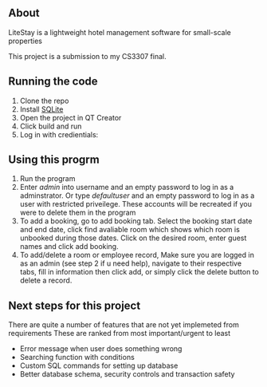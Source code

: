 ## About

LiteStay is a lightweight hotel management software for small-scale properties

This project is a submission to my CS3307 final.

## Running the code

1. Clone the repo
2. Install [SQLite](https://www.sqlite.org/)
3. Open the project in QT Creator
4. Click build and run
5. Log in with credientials:

## Using this progrm

1. Run the program
2. Enter _admin_ into username and an empty password to log in as a adminstrator.
   Or type _defaultuser_ and an empty password to log in as a user with restricted priveilege.
   These accounts will be recreated if you were to delete them in the program
3. To add a booking, go to add booking tab. Select the booking start date and end date,
   click find avaliable room which shows which room is unbooked during those dates. Click on
   the desired room, enter guest names and click add booking.
4. To add/delete a room or employee record, Make sure you are logged in as an admin
   (see step 2 if u need help), navigate to their respective tabs, fill in information then click add, or simply click the delete button to delete a record.

## Next steps for this project

There are quite a number of features that are not yet implemeted from requirements
These are ranked from most important/urgent to least

- Error message when user does something wrong
- Searching function with conditions
- Custom SQL commands for setting up database
- Better database schema, security controls and transaction safety
